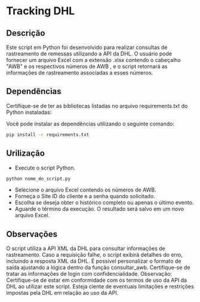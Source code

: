 # Tracking DHL

## Descrição

Este script em Python foi desenvolvido para realizar consultas de rastreamento de remessas utilizando a API da DHL. O usuário pode fornecer um arquivo Excel com a extensão .xlsx contendo o cabeçalho "AWB" e os respectivos números de AWB , e o script retornará as informações de rastreamento associadas a esses números.

## Dependências

Certifique-se de ter as bibliotecas listadas no arquivo requirements.txt do Python instaladas:

Você pode instalar as dependências utilizando o seguinte comando:
```bash
pip install -r requirements.txt
```

## Urilização

- Execute o script Python.
```bash
python nome_do_script.py
```
- Selecione o arquivo Excel contendo os números de AWB.
- Forneça o Site ID do cliente e a senha quando solicitado.
- Escolha se deseja obter o histórico completo ou apenas o último evento.
- Aguarde o término da execução. O resultado será salvo em um novo arquivo Excel.


## Observações
O script utiliza a API XML da DHL para consultar informações de rastreamento.
Caso a requisição falhe, o script exibirá detalhes do erro, incluindo a resposta XML da DHL.
É possível personalizar o formato de saída ajustando a lógica dentro da função consultar_awb.
Certifique-se de tratar as informações de login com confidencialidade.
Observação: Certifique-se de estar em conformidade com os termos de uso da API da DHL ao utilizar este script. Esteja ciente de eventuais limitações e restrições impostas pela DHL em relação ao uso da API.